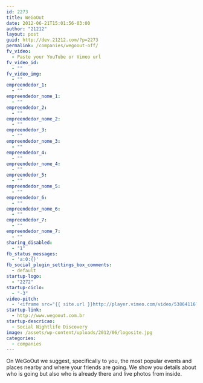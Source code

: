 ```yaml
---
id: 2273
title: WeGoOut
date: 2012-06-21T15:01:56-03:00
author: "21212"
layout: post
guid: http://dev.21212.com/?p=2273
permalink: /companies/wegoout-off/
fv_video:
  - Paste your YouTube or Vimeo url
fv_video_id:
  - ""
fv_video_img:
  - ""
empreendedor_1:
  - ""
empreendedor_nome_1:
  - ""
empreendedor_2:
  - ""
empreendedor_nome_2:
  - ""
empreendedor_3:
  - ""
empreendedor_nome_3:
  - ""
empreendedor_4:
  - ""
empreendedor_nome_4:
  - ""
empreendedor_5:
  - ""
empreendedor_nome_5:
  - ""
empreendedor_6:
  - ""
empreendedor_nome_6:
  - ""
empreendedor_7:
  - ""
empreendedor_nome_7:
  - ""
sharing_disabled:
  - "1"
fb_status_messages:
  - 'a:0:{}'
fb_social_plugin_settings_box_comments:
  - default
startup-logo:
  - "2272"
startup-ciclo:
  - "-3"
video-pitch:
  - '<iframe src="{{ site.url }}http://player.vimeo.com/video/53864116?title=0&byline=0&portrait=0&badge=0" width="640" height="360" frameborder="0" webkitAllowFullScreen mozallowfullscreen allowFullScreen></iframe>'
startup-link:
  - http://www.wegoout.com.br
startup-descricao:
  - Social Nightlife Discovery
image: /assets/wp-content/uploads/2012/06/logosite.jpg
categories:
  - companies
---
```

On WeGoOut we suggest, specifically to you, the most popular events and places nearby and where your friends are going. We show you details about who is going but also who is already there and live photos from inside.
